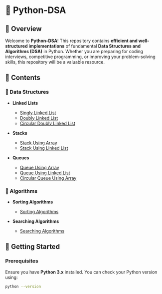 # 🐍 Python-DSA

## 📌 Overview
Welcome to **Python-DSA**! This repository contains **efficient and well-structured implementations** of fundamental **Data Structures and Algorithms (DSA)** in Python. Whether you are preparing for coding interviews, competitive programming, or improving your problem-solving skills, this repository will be a valuable resource.

## 📂 Contents

### 📌 Data Structures

- **Linked Lists**
  - [Singly Linked List](Data_Structures/Linked_lists/linked_list.py)
  - [Doubly Linked List](Data_Structures/Linked_lists/doubly_linked_list.py)
  - [Circular Doubly Linked List](Data_Structures/Linked_lists/circular_doubly_linked_list.py)

- **Stacks**
  - [Stack Using Array](Data_Structures/Stacks_Queues/stack_using_array.py)
  - [Stack Using Linked List](Data_Structures/Stacks_Queues/stack_using_linked_list.py)

- **Queues**
  - [Queue Using Array](Data_Structures/Stacks_Queues/queue_using_array.py)
  - [Queue Using Linked List](Data_Structures/Stacks_Queues/queue_using_linked_list.py)
  - [Circular Queue Using Array](Data_Structures/Stacks_Queues/circular_queue_using_array.py)

### 📌 Algorithms

- **Sorting Algorithms**
  - [Sorting Algorithms](Algorithms/Sorting/Sorting_Algo.py)

- **Searching Algorithms**
  - [Searching Algorithms](Algorithms/Searching/Searching_Algo.py)

## 🚀 Getting Started

### **Prerequisites**
Ensure you have **Python 3.x** installed. You can check your Python version using:
```bash
python --version
